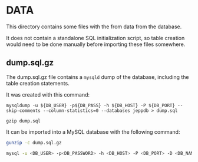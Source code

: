 # DATA

This directory contains some files with the from data from the database. 

It does not contain a standalone SQL initialization script, so table creation would need to be done manually before importing these files somewhere.

## dump.sql.gz

The dump.sql.gz file contains a `mysqld` dump of the database, including the table creation statements. 

It was created with this command:
```
mysqldump -u ${DB_USER} -p${DB_PASS} -h ${DB_HOST} -P ${DB_PORT} --skip-comments --column-statistics=0 --databases jeppdb > dump.sql

gzip dump.sql
```

It can be imported into a MySQL database with the following command:

```bash
gunzip -c dump.sql.gz

mysql -u <DB_USER> -p<DB_PASSWORD> -h <DB_HOST> -P <DB_PORT> -D <DB_NAME> < dump.sql
```